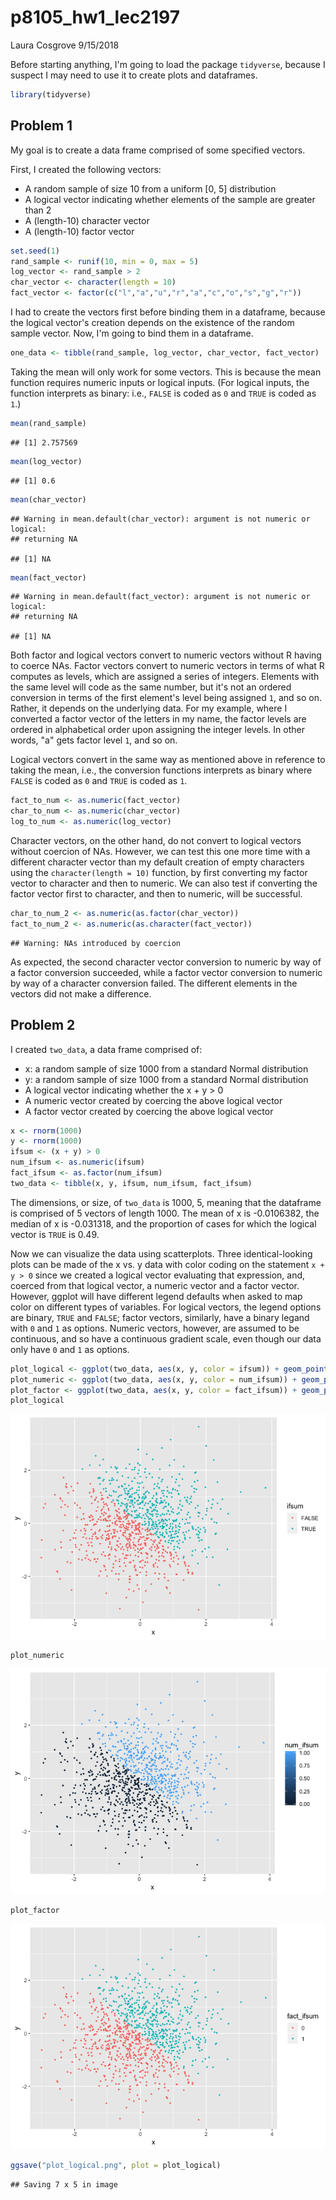 p8105\_hw1\_lec2197
================
Laura Cosgrove
9/15/2018

Before starting anything, I'm going to load the package `tidyverse`, because I suspect I may need to use it to create plots and dataframes.

``` r
library(tidyverse)
```

Problem 1
---------

My goal is to create a data frame comprised of some specified vectors.

First, I created the following vectors:

-   A random sample of size 10 from a uniform \[0, 5\] distribution
-   A logical vector indicating whether elements of the sample are greater than 2
-   A (length-10) character vector
-   A (length-10) factor vector

``` r
set.seed(1)
rand_sample <- runif(10, min = 0, max = 5)
log_vector <- rand_sample > 2
char_vector <- character(length = 10)
fact_vector <- factor(c("l","a","u","r","a","c","o","s","g","r"))
```

I had to create the vectors first before binding them in a dataframe, because the logical vector's creation depends on the existence of the random sample vector. Now, I'm going to bind them in a dataframe.

``` r
one_data <- tibble(rand_sample, log_vector, char_vector, fact_vector)
```

Taking the mean will only work for some vectors. This is because the mean function requires numeric inputs or logical inputs. (For logical inputs, the function interprets as binary: i.e., `FALSE` is coded as `0` and `TRUE` is coded as `1`.)

``` r
mean(rand_sample)
```

    ## [1] 2.757569

``` r
mean(log_vector)
```

    ## [1] 0.6

``` r
mean(char_vector)
```

    ## Warning in mean.default(char_vector): argument is not numeric or logical:
    ## returning NA

    ## [1] NA

``` r
mean(fact_vector)
```

    ## Warning in mean.default(fact_vector): argument is not numeric or logical:
    ## returning NA

    ## [1] NA

Both factor and logical vectors convert to numeric vectors without R having to coerce NAs. Factor vectors convert to numeric vectors in terms of what R computes as levels, which are assigned a series of integers. Elements with the same level will code as the same number, but it's not an ordered conversion in terms of the first element's level being assigned `1`, and so on. Rather, it depends on the underlying data. For my example, where I converted a factor vector of the letters in my name, the factor levels are ordered in alphabetical order upon assigning the integer levels. In other words, "a" gets factor level `1`, and so on.

Logical vectors convert in the same way as mentioned above in reference to taking the mean, i.e., the conversion functions interprets as binary where `FALSE` is coded as `0` and `TRUE` is coded as `1`.

``` r
fact_to_num <- as.numeric(fact_vector)
char_to_num <- as.numeric(char_vector)
log_to_num <- as.numeric(log_vector)
```

Character vectors, on the other hand, do not convert to logical vectors without coercion of NAs. However, we can test this one more time with a different character vector than my default creation of empty characters using the `character(length = 10)` function, by first converting my factor vector to character and then to numeric. We can also test if converting the factor vector first to character, and then to numeric, will be successful.

``` r
char_to_num_2 <- as.numeric(as.factor(char_vector))
fact_to_num_2 <- as.numeric(as.character(fact_vector))
```

    ## Warning: NAs introduced by coercion

As expected, the second character vector conversion to numeric by way of a factor conversion succeeded, while a factor vector conversion to numeric by way of a character conversion failed. The different elements in the vectors did not make a difference.

Problem 2
---------

I created `two_data`, a data frame comprised of:

-   x: a random sample of size 1000 from a standard Normal distribution
-   y: a random sample of size 1000 from a standard Normal distribution
-   A logical vector indicating whether the x + y &gt; 0
-   A numeric vector created by coercing the above logical vector
-   A factor vector created by coercing the above logical vector

``` r
x <- rnorm(1000)
y <- rnorm(1000)
ifsum <- (x + y) > 0
num_ifsum <- as.numeric(ifsum)
fact_ifsum <- as.factor(num_ifsum)
two_data <- tibble(x, y, ifsum, num_ifsum, fact_ifsum)
```

The dimensions, or size, of `two_data` is 1000, 5, meaning that the dataframe is comprised of 5 vectors of length 1000. The mean of x is -0.0106382, the median of x is -0.031318, and the proportion of cases for which the logical vector is `TRUE` is 0.49.

Now we can visualize the data using scatterplots. Three identical-looking plots can be made of the x vs. y data with color coding on the statement `x + y > 0` since we created a logical vector evaluating that expression, and, coerced from that logical vector, a numeric vector and a factor vector. However, ggplot will have different legend defaults when asked to map color on different types of variables. For logical vectors, the legend options are binary, `TRUE` and `FALSE`; factor vectors, similarly, have a binary legand with `0` and `1` as options. Numeric vectors, however, are assumed to be continuous, and so have a continuous gradient scale, even though our data only have `0` and `1` as options.

``` r
plot_logical <- ggplot(two_data, aes(x, y, color = ifsum)) + geom_point(size = 0.5)
plot_numeric <- ggplot(two_data, aes(x, y, color = num_ifsum)) + geom_point(size = 0.5)
plot_factor <- ggplot(two_data, aes(x, y, color = fact_ifsum)) + geom_point(size = 0.5)
plot_logical
```

![](p8105_hw1_lec2197_files/figure-markdown_github/create%20scatterplots-1.png)

``` r
plot_numeric
```

![](p8105_hw1_lec2197_files/figure-markdown_github/create%20scatterplots-2.png)

``` r
plot_factor
```

![](p8105_hw1_lec2197_files/figure-markdown_github/create%20scatterplots-3.png)

``` r
ggsave("plot_logical.png", plot = plot_logical)
```

    ## Saving 7 x 5 in image
